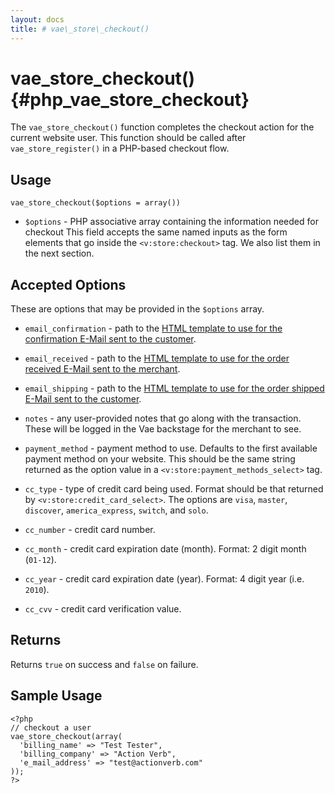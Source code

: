 ```yaml
---
layout: docs
title: # vae\_store\_checkout()
---
```


# vae\_store\_checkout() {#php_vae_store_checkout}

The `vae_store_checkout()` function completes the checkout action for
the current website user. This function should be called after
`vae_store_register()` in a PHP-based checkout flow.

## Usage

`vae_store_checkout($options = array())`

-   `$options` - PHP associative array containing the information needed
    for checkout This field accepts the same named inputs as the form
    elements that go inside the `<v:store:checkout>` tag. We also list
    them in the next section.

## Accepted Options

These are options that may be provided in the `$options` array.

-   `email_confirmation` - path to the [HTML template to use for the
    confirmation E-Mail sent to the
    customer](#customizing_order_emails).

-   `email_received` - path to the [HTML template to use for the order
    received E-Mail sent to the merchant](#customizing_order_emails).

-   `email_shipping` - path to the [HTML template to use for the order
    shipped E-Mail sent to the customer](#customizing_order_emails).

-   `notes` - any user-provided notes that go along with
    the transaction. These will be logged in the Vae backstage for the
    merchant to see.

-   `payment_method` - payment method to use. Defaults to the first
    available payment method on your website. This should be the same
    string returned as the option value in a
    `<v:store:payment_methods_select>` tag.

-   `cc_type` - type of credit card being used. Format should be that
    returned by `<v:store:credit_card_select>`. The options are `visa`,
    `master`, `discover`, `america_express`, `switch`, and `solo`.

-   `cc_number` - credit card number.

-   `cc_month` - credit card expiration date (month). Format: 2 digit
    month (`01-12`).

-   `cc_year` - credit card expiration date (year). Format: 4 digit
    year (i.e. `2010`).

-   `cc_cvv` - credit card verification value.

## Returns

Returns `true` on success and `false` on failure.

## Sample Usage

    <?php 
    // checkout a user          
    vae_store_checkout(array(
      'billing_name' => "Test Tester",
      'billing_company' => "Action Verb",
      'e_mail_address' => "test@actionverb.com"
    ));
    ?>
